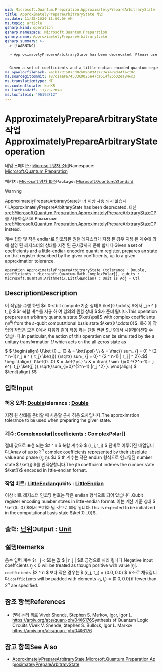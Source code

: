 ```yaml
---
uid: Microsoft.Quantum.Preparation.ApproximatelyPrepareArbitraryState
title: ApproximatelyPrepareArbitraryState 작업
ms.date: 11/25/2020 12:00:00 AM
ms.topic: article
qsharp.kind: operation
qsharp.namespace: Microsoft.Quantum.Preparation
qsharp.name: ApproximatelyPrepareArbitraryState
qsharp.summary: >-
  > [!WARNING]

  > ApproximatelyPrepareArbitraryState has been deprecated. Please use <xref:Microsoft.Quantum.Preparation.ApproximatelyPrepareArbitraryStateCP> instead.


  Given a set of coefficients and a little-endian encoded quantum register, prepares an state on that register described by the given coefficients, up to a given approximation tolerance.
ms.openlocfilehash: 9e1b172258acd0cb09b824a773e7e79d44fec20c
ms.sourcegitcommit: a87c1aa8e7453360025e47ba614f25b02ea84ec3
ms.translationtype: MT
ms.contentlocale: ko-KR
ms.lasthandoff: 11/26/2020
ms.locfileid: "96193712"
---
```

# <a name="approximatelypreparearbitrarystate-operation"></a><span data-ttu-id="88f2a-102">ApproximatelyPrepareArbitraryState 작업</span><span class="sxs-lookup"><span data-stu-id="88f2a-102">ApproximatelyPrepareArbitraryState operation</span></span>

<span data-ttu-id="88f2a-103">네임 스페이스: [Microsoft 양자 준비](xref:Microsoft.Quantum.Preparation)</span><span class="sxs-lookup"><span data-stu-id="88f2a-103">Namespace: [Microsoft.Quantum.Preparation](xref:Microsoft.Quantum.Preparation)</span></span>

<span data-ttu-id="88f2a-104">패키지: [Microsoft 양자 표준](https://nuget.org/packages/Microsoft.Quantum.Standard)</span><span class="sxs-lookup"><span data-stu-id="88f2a-104">Package: [Microsoft.Quantum.Standard](https://nuget.org/packages/Microsoft.Quantum.Standard)</span></span>


> [!WARNING]
> <span data-ttu-id="88f2a-105">ApproximatelyPrepareArbitraryState는 더 이상 사용 되지 않습니다.</span><span class="sxs-lookup"><span data-stu-id="88f2a-105">ApproximatelyPrepareArbitraryState has been deprecated.</span></span> <span data-ttu-id="88f2a-106">대신 <xref:Microsoft.Quantum.Preparation.ApproximatelyPrepareArbitraryStateCP>를 사용하십시오.</span><span class="sxs-lookup"><span data-stu-id="88f2a-106">Please use <xref:Microsoft.Quantum.Preparation.ApproximatelyPrepareArbitraryStateCP> instead.</span></span>

<span data-ttu-id="88f2a-107">계수 집합 및 작은 endian로 인코딩된 퀀텀 레지스터가 지정 된 경우 지정 된 계수에 의해 설명 된 레지스터의 상태를 지정 된 근사값까지 준비 합니다.</span><span class="sxs-lookup"><span data-stu-id="88f2a-107">Given a set of coefficients and a little-endian encoded quantum register, prepares an state on that register described by the given coefficients, up to a given approximation tolerance.</span></span>

```qsharp
operation ApproximatelyPrepareArbitraryState (tolerance : Double, coefficients : Microsoft.Quantum.Math.ComplexPolar[], qubits : Microsoft.Quantum.Arithmetic.LittleEndian) : Unit is Adj + Ctl
```


## <a name="description"></a><span data-ttu-id="88f2a-108">Description</span><span class="sxs-lookup"><span data-stu-id="88f2a-108">Description</span></span>

<span data-ttu-id="88f2a-109">이 작업을 수행 하면 $n $-stbit compute 기준 상태 $ \ket{0 \cdots} $에서 _j e ^ {i t_j} $ $r 복합 계수를 사용 하 여 임의의 퀀텀 상태 $ $가 준비 됩니다.</span><span class="sxs-lookup"><span data-stu-id="88f2a-109">This operation prepares an arbitrary quantum state $\ket{\psi}$ with complex coefficients $r_j e^{i t_j}$ from the $n$-qubit computational basis state $\ket{0 \cdots 0}$.</span></span>
<span data-ttu-id="88f2a-110">특히이 작업의 작업은 모든 0에서 다음과 같이 작동 하는 단일 변환 $U $에서 시뮬레이션할 수 있습니다.</span><span class="sxs-lookup"><span data-stu-id="88f2a-110">In particular, the action of this operation can be simulated by the a unitary transformation $U$ which acts on the all-zeros state as</span></span>

<span data-ttu-id="88f2a-111">$ $ \begin{align} U\ket {0 ... 0} & = \ket{\psi} \\ \\ & = \frac{\ sum_ {j = 0} ^ {2 ^ n-1} r_j e ^ {i t_j} \ket{j}} {\sqrt{\ sum_ {j = 0} ^ {2 ^ n-1} | r_j | ^ 2}}.</span><span class="sxs-lookup"><span data-stu-id="88f2a-111">$$ \begin{align} U\ket{0...0} & = \ket{\psi} \\\\ & = \frac{ \sum_{j=0}^{2^n-1} r_j e^{i t_j} \ket{j} }{ \sqrt{\sum_{j=0}^{2^n-1} |r_j|^2} }.</span></span>
<span data-ttu-id="88f2a-112">\end{align} $ $</span><span class="sxs-lookup"><span data-stu-id="88f2a-112">\end{align} $$</span></span>

## <a name="input"></a><span data-ttu-id="88f2a-113">입력</span><span class="sxs-lookup"><span data-stu-id="88f2a-113">Input</span></span>

### <a name="tolerance--double"></a><span data-ttu-id="88f2a-114">허용 오차: [Double](xref:microsoft.quantum.lang-ref.double)</span><span class="sxs-lookup"><span data-stu-id="88f2a-114">tolerance : [Double](xref:microsoft.quantum.lang-ref.double)</span></span>

<span data-ttu-id="88f2a-115">지정 된 상태를 준비할 때 사용할 근사 허용 오차입니다.</span><span class="sxs-lookup"><span data-stu-id="88f2a-115">The approximation tolerance to be used when preparing the given state.</span></span>


### <a name="coefficients--complexpolar"></a><span data-ttu-id="88f2a-116">계수: [Complexpolar](xref:Microsoft.Quantum.Math.ComplexPolar)[]</span><span class="sxs-lookup"><span data-stu-id="88f2a-116">coefficients : [ComplexPolar](xref:Microsoft.Quantum.Math.ComplexPolar)[]</span></span>

<span data-ttu-id="88f2a-117">절대 값으로 표현 되는 $2 ^ n $ 복합 계수와 $ (r_j, t_j) $ 단계로 이루어진 배열입니다.</span><span class="sxs-lookup"><span data-stu-id="88f2a-117">Array of up to $2^n$ complex coefficients represented by their absolute value and phase $(r_j, t_j)$.</span></span> <span data-ttu-id="88f2a-118">$J $ th 계수는 작은 endian 형식으로 인코딩된 number state $ \ket{j} $를 인덱싱합니다.</span><span class="sxs-lookup"><span data-stu-id="88f2a-118">The $j$th coefficient indexes the number state $\ket{j}$ encoded in little-endian format.</span></span>


### <a name="qubits--littleendian"></a><span data-ttu-id="88f2a-119">작업 비트: [LittleEndian](xref:Microsoft.Quantum.Arithmetic.LittleEndian)</span><span class="sxs-lookup"><span data-stu-id="88f2a-119">qubits : [LittleEndian](xref:Microsoft.Quantum.Arithmetic.LittleEndian)</span></span>

<span data-ttu-id="88f2a-120">이상 비트 레지스터 인코딩 번호는 작은 endian 형식으로 되어 있습니다.</span><span class="sxs-lookup"><span data-stu-id="88f2a-120">Qubit register encoding number states in little-endian format.</span></span> <span data-ttu-id="88f2a-121">이는 계산 기준 상태 $ \ket{0...0} $에서 초기화 될 것으로 예상 됩니다.</span><span class="sxs-lookup"><span data-stu-id="88f2a-121">This is expected to be initialized in the computational basis state $\ket{0...0}$.</span></span>



## <a name="output--unit"></a><span data-ttu-id="88f2a-122">출력: [단위](xref:microsoft.quantum.lang-ref.unit)</span><span class="sxs-lookup"><span data-stu-id="88f2a-122">Output : [Unit](xref:microsoft.quantum.lang-ref.unit)</span></span>



## <a name="remarks"></a><span data-ttu-id="88f2a-123">설명</span><span class="sxs-lookup"><span data-stu-id="88f2a-123">Remarks</span></span>

<span data-ttu-id="88f2a-124">음수 입력 계수 $r _j < $0는 값 $ | r_j | $로 긍정으로 처리 됩니다.</span><span class="sxs-lookup"><span data-stu-id="88f2a-124">Negative input coefficients $r_j < 0$ will be treated as though positive with value $|r_j|$.</span></span> <span data-ttu-id="88f2a-125">`coefficients` $2 ^ n $ 보다 작은 경우는 $ (r_j, t_j) = (0.0, 0.0) $ 요소로 채워집니다.</span><span class="sxs-lookup"><span data-stu-id="88f2a-125">`coefficients` will be padded with elements $(r_j, t_j) = (0.0, 0.0)$ if fewer than $2^n$ are specified.</span></span>

## <a name="references"></a><span data-ttu-id="88f2a-126">참조 항목</span><span class="sxs-lookup"><span data-stu-id="88f2a-126">References</span></span>

- <span data-ttu-id="88f2a-127">퀀텀 논리 회로 Vivek Shende, Stephen S. Markov, Igor, Igor L. https://arxiv.org/abs/quant-ph/0406176</span><span class="sxs-lookup"><span data-stu-id="88f2a-127">Synthesis of Quantum Logic Circuits Vivek V. Shende, Stephen S. Bullock, Igor L. Markov https://arxiv.org/abs/quant-ph/0406176</span></span>

## <a name="see-also"></a><span data-ttu-id="88f2a-128">참고 항목</span><span class="sxs-lookup"><span data-stu-id="88f2a-128">See Also</span></span>

- [<span data-ttu-id="88f2a-129">ApproximatelyPrepareArbitraryState.</span><span class="sxs-lookup"><span data-stu-id="88f2a-129">Microsoft.Quantum.Preparation.ApproximatelyPrepareArbitraryState</span></span>](xref:Microsoft.Quantum.Preparation.ApproximatelyPrepareArbitraryState)